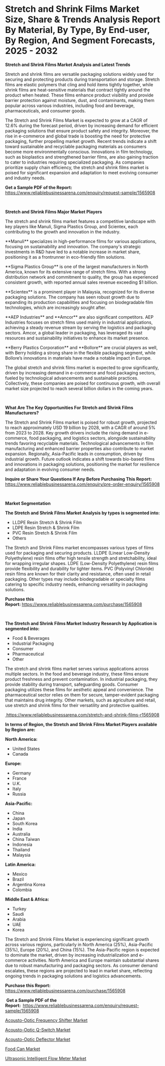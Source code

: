 <p><h1>Stretch and Shrink Films Market Size, Share & Trends Analysis Report By Material, By Type, By End-user, By Region, And Segment Forecasts, 2025 - 2032</h1></p><p><strong>Stretch and Shrink Films Market Analysis and Latest Trends</strong></p>
<p><p>Stretch and shrink films are versatile packaging solutions widely used for securing and protecting products during transportation and storage. Stretch films are elastic polymers that cling and hold items tightly together, while shrink films are heat-sensitive materials that contract tightly around the product when heated. These films enhance product visibility and provide barrier protection against moisture, dust, and contaminants, making them popular across various industries, including food and beverage, pharmaceuticals, and consumer goods.</p><p>The Stretch and Shrink Films Market is expected to grow at a CAGR of 12.6% during the forecast period, driven by increasing demand for efficient packaging solutions that ensure product safety and integrity. Moreover, the rise in e-commerce and global trade is boosting the need for protective packaging, further propelling market growth. Recent trends indicate a shift toward sustainable and recyclable packaging materials as consumers become more environmentally conscious. Innovations in film technology, such as bioplastics and strengthened barrier films, are also gaining traction to cater to industries requiring specialized packaging. As companies prioritize supply chain efficiency, the stretch and shrink films market is poised for significant expansion and adaptation to meet evolving consumer and industry needs.</p></p>
<p><strong>Get a Sample PDF of the Report:&nbsp;</strong> <a href="https://www.reliablebusinessarena.com/enquiry/request-sample/1565908?utm_campaign=3186&utm_medium=2&utm_source=Github&utm_content=ia&utm_term=31032025&utm_id=stretch-and-shrink-films">https://www.reliablebusinessarena.com/enquiry/request-sample/1565908</a></p>
<p>&nbsp;</p>
<p><strong>Stretch and Shrink Films Major Market Players</strong></p>
<p><p>The stretch and shrink films market features a competitive landscape with key players like Manuli, Sigma Plastics Group, and Scientex, each contributing to the growth and innovation in the industry. </p><p>**Manuli** specializes in high-performance films for various applications, focusing on sustainability and innovation. The company's strategic investments in R&D have led to a notable increase in market share, positioning it as a frontrunner in eco-friendly film solutions.</p><p>**Sigma Plastics Group** is one of the largest manufacturers in North America, known for its extensive range of stretch films. With a strong distribution network and commitment to quality, the group has experienced consistent growth, with reported annual sales revenue exceeding $1 billion.</p><p>**Scientex** is a prominent player in Malaysia, recognized for its diverse packaging solutions. The company has seen robust growth due to expanding its production capabilities and focusing on biodegradable film technologies, which are increasingly sought after.</p><p>**AEP Industries** and **Amcor** are also significant competitors. AEP Industries focuses on stretch films used mainly in industrial applications, achieving a steady revenue stream by serving the logistics and packaging sectors. Amcor, a global leader in packaging, has leveraged its vast resources and sustainability initiatives to enhance its market presence.</p><p>**Berry Plastics Corporation** and **Bollore** are crucial players as well, with Berry holding a strong share in the flexible packaging segment, while Bollore’s innovations in materials have made a notable impact in Europe.</p><p>The global stretch and shrink films market is expected to grow significantly, driven by increasing demand in e-commerce and food packaging sectors, fueled by technological advancements and sustainable practices. Collectively, these companies are poised for continuous growth, with overall market size projected to reach several billion dollars in the coming years.</p></p>
<p>&nbsp;</p>
<p><strong>What Are The Key Opportunities For Stretch and Shrink Films Manufacturers?</strong></p>
<p><p>The Stretch and Shrink Films market is poised for robust growth, projected to reach approximately USD 19 billion by 2028, with a CAGR of around 5% from 2023 to 2028. Key growth drivers include the rising demand in e-commerce, food packaging, and logistics sectors, alongside sustainability trends favoring recyclable materials. Technological advancements in film manufacturing and enhanced barrier properties also contribute to market expansion. Regionally, Asia-Pacific leads in consumption, driven by industrial growth. Future outlook indicates a shift towards bio-based films and innovations in packaging solutions, positioning the market for resilience and adaptation in evolving consumer needs.</p></p>
<p><strong>Inquire or Share Your Questions If Any Before Purchasing This Report:</strong> <a href="https://www.reliablebusinessarena.com/enquiry/pre-order-enquiry/1565908?utm_campaign=3186&utm_medium=2&utm_source=Github&utm_content=ia&utm_term=31032025&utm_id=stretch-and-shrink-films">https://www.reliablebusinessarena.com/enquiry/pre-order-enquiry/1565908</a></p>
<p>&nbsp;</p>
<p><strong>Market Segmentation</strong></p>
<p><strong>The Stretch and Shrink Films Market Analysis by types is segmented into:</strong></p>
<p><ul><li>LLDPE Resin Stretch & Shrink Film</li><li>LDPE Resin Stretch & Shrink Film</li><li>PVC Resin Stretch & Shrink Film</li><li>Others</li></ul></p>
<p><p>The Stretch and Shrink Films market encompasses various types of films used for packaging and securing products. LLDPE (Linear Low-Density Polyethylene) resin films offer high tensile strength and stretchability, ideal for wrapping irregular shapes. LDPE (Low-Density Polyethylene) resin films provide flexibility and durability for lighter items. PVC (Polyvinyl Chloride) resin films are known for their clarity and resistance, often used in retail packaging. Other types may include biodegradable or specialty films catering to specific industry needs, enhancing versatility in packaging solutions.</p></p>
<p><strong>Purchase this Report:&nbsp;</strong><a href="https://www.reliablebusinessarena.com/purchase/1565908?utm_campaign=3186&utm_medium=2&utm_source=Github&utm_content=ia&utm_term=31032025&utm_id=stretch-and-shrink-films">https://www.reliablebusinessarena.com/purchase/1565908</a></p>
<p>&nbsp;</p>
<p><strong>The Stretch and Shrink Films Market Industry Research by Application is segmented into:</strong></p>
<p><ul><li>Food & Beverages</li><li>Industrial Packaging</li><li>Consumer</li><li>Pharmaceutical</li><li>Other</li></ul></p>
<p><p>The stretch and shrink films market serves various applications across multiple sectors. In the food and beverage industry, these films ensure product freshness and prevent contamination. In industrial packaging, they provide stability during transport, safeguarding goods. Consumer packaging utilizes these films for aesthetic appeal and convenience. The pharmaceutical sector relies on them for secure, tamper-evident packaging that maintains drug integrity. Other markets, such as agriculture and retail, use stretch and shrink films for their versatility and protective qualities.</p></p>
<p><a href="https://www.reliablebusinessarena.com/stretch-and-shrink-films-r1565908?utm_campaign=3186&utm_medium=2&utm_source=Github&utm_content=ia&utm_term=31032025&utm_id=stretch-and-shrink-films">&nbsp;https://www.reliablebusinessarena.com/stretch-and-shrink-films-r1565908</a></p>
<p><strong>In terms of Region, the Stretch and Shrink Films Market Players available by Region are:</strong></p>
<p>
    <p> <strong> North America: </strong>
        <ul>
            <li>United States</li>
            <li>Canada</li>
        </ul>
        </p> 
    <p> <strong> Europe: </strong>
        <ul>
            <li>Germany</li>
            <li>France</li>
            <li>U.K.</li>
            <li>Italy</li>
            <li>Russia</li>
        </ul>
        </p> 
    <p> <strong> Asia-Pacific: </strong>
        <ul>
            <li>China</li>
            <li>Japan</li>
            <li>South Korea</li>
            <li>India</li>
            <li>Australia</li>
            <li>China Taiwan</li>
            <li>Indonesia</li>
            <li>Thailand</li>
            <li>Malaysia</li>
        </ul>
        </p> 
    <p> <strong> Latin America: </strong>
        <ul>
            <li>Mexico</li>
            <li>Brazil</li>
            <li>Argentina Korea</li>
            <li>Colombia</li>
        </ul>
        </p> 
    <p> <strong> Middle East & Africa: </strong>
        <ul>
            <li>Turkey</li>
            <li>Saudi</li>
            <li>Arabia</li>
            <li>UAE</li>
            <li>Korea</li>
        </ul>
    </p>
    </p>
<p><p>The Stretch and Shrink Films Market is experiencing significant growth across various regions, particularly in North America (25%), Asia-Pacific (35%), Europe (20%), and China (15%). The Asia-Pacific region is expected to dominate the market, driven by increasing industrialization and e-commerce activities. North America and Europe maintain substantial shares due to robust manufacturing and packaging sectors. As consumer demand escalates, these regions are projected to lead in market share, reflecting ongoing trends in packaging solutions and logistics advancements.</p></p>
<p><strong>Purchase this Report: </strong><a href="https://www.reliablebusinessarena.com/purchase/1565908?utm_campaign=3186&utm_medium=2&utm_source=Github&utm_content=ia&utm_term=31032025&utm_id=stretch-and-shrink-films">https://www.reliablebusinessarena.com/purchase/1565908</a></p>
<p>&nbsp;<strong>Get a Sample PDF of the Report:&nbsp;&nbsp;</strong><a href="https://www.reliablebusinessarena.com/enquiry/request-sample/1565908?utm_campaign=3186&utm_medium=2&utm_source=Github&utm_content=ia&utm_term=31032025&utm_id=stretch-and-shrink-films">https://www.reliablebusinessarena.com/enquiry/request-sample/1565908</a></p>
<p><strong></strong></p>
<p><p><a href="https://www.linkedin.com/pulse/competitive-landscape-acousto-optic-frequency-shifter-market-kpqjc?utm_campaign=3186&utm_medium=2&utm_source=Github&utm_content=ia&utm_term=31032025&utm_id=stretch-and-shrink-films">Acousto-Optic Frequency Shifter Market</a></p><p><a href="https://www.linkedin.com/pulse/acousto-optic-q-switch-market-trends-growth-outlook-2025-2032-9i77c?utm_campaign=3186&utm_medium=2&utm_source=Github&utm_content=ia&utm_term=31032025&utm_id=stretch-and-shrink-films">Acousto-Optic Q-Switch Market</a></p><p><a href="https://www.linkedin.com/pulse/regional-segment-trends-acousto-optic-deflector-market-2025-mvnrc?utm_campaign=3186&utm_medium=2&utm_source=Github&utm_content=ia&utm_term=31032025&utm_id=stretch-and-shrink-films">Acousto-Optic Deflector Market</a></p><p><a href="https://github.com/zoccohaniech/Market-Research-Report-List-1/blob/main/food-can-market.md?utm_campaign=3186&utm_medium=2&utm_source=Github&utm_content=ia&utm_term=31032025&utm_id=stretch-and-shrink-films">Food Can Market</a></p><p><a href="https://www.linkedin.com/pulse/ultrasonic-intelligent-flow-meter-market-report-2025-2032-zkf2c?utm_campaign=3186&utm_medium=2&utm_source=Github&utm_content=ia&utm_term=31032025&utm_id=stretch-and-shrink-films">Ultrasonic Intelligent Flow Meter Market</a></p></p>